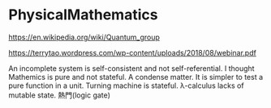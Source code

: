 # PhysicalMathematics

https://en.wikipedia.org/wiki/Quantum_group

https://terrytao.wordpress.com/wp-content/uploads/2018/08/webinar.pdf


An incomplete system is self-consistent and not self-referential.
I thought Mathemics is pure and not stateful.
A condense matter.
It is simpler to test a pure function in a unit.
Turning machine is stateful. λ-calculus lacks of mutable state.
熱門(logic gate)
